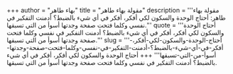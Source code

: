 +++
author = "بهاء طاهر"
title = "مقولة بهاء طاهر"
description = '''مقولة بهاء طاهر: أحتاج الوحدة والسكون لكي أفكر، أفكر في أي شيء بالضبط؟ أدمنت التفكير في نفسي وكلما فتحت صفحة وجدتها أسوأ من التي تسبقها.'''
quote = '''أحتاج الوحدة والسكون لكي أفكر، أفكر في أي شيء بالضبط؟ أدمنت التفكير في نفسي وكلما فتحت صفحة وجدتها أسوأ من التي تسبقها.'''
slug = '''أحتاج-الوحدة-والسكون-لكي-أفكر،-أفكر-في-أي-شيء-بالضبط؟-أدمنت-التفكير-في-نفسي-وكلما-فتحت-صفحة-وجدتها-أسوأ-من-التي-تسبقها'''
+++
أحتاج الوحدة والسكون لكي أفكر، أفكر في أي شيء بالضبط؟ أدمنت التفكير في نفسي وكلما فتحت صفحة وجدتها أسوأ من التي تسبقها.
